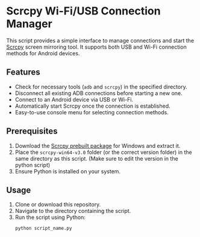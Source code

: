 # Scrcpy Wi-Fi/USB Connection Manager

This script provides a simple interface to manage connections and start the [Scrcpy](https://github.com/Genymobile/scrcpy) screen mirroring tool. It supports both USB and Wi-Fi connection methods for Android devices.

## Features
- Check for necessary tools (`adb` and `scrcpy`) in the specified directory.
- Disconnect all existing ADB connections before starting a new one.
- Connect to an Android device via USB or Wi-Fi.
- Automatically start Scrcpy once the connection is established.
- Easy-to-use console menu for selecting connection methods.

## Prerequisites
1. Download the [Scrcpy prebuilt package](https://github.com/Genymobile/scrcpy/releases) for Windows and extract it.
2. Place the `scrcpy-win64-v3.0` folder (or the correct version folder) in the same directory as this script. (Make sure to edit the version in the python script)
3. Ensure Python is installed on your system.

## Usage
1. Clone or download this repository.
2. Navigate to the directory containing the script.
3. Run the script using Python:
   ```bash
   python script_name.py
